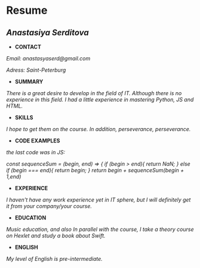 # Resume
## *__Anastasiya Serditova__*

 -  **CONTACT** 

_Email: anastasyaserd@gmail.com_

_Adress: Saint-Peterburg_

- **SUMMARY**

_There is a great desire to develop in the field of IT. Although there is no experience in this field. I had a little experience in mastering Python, JS and HTML._

- **SKILLS**

_I hope to get them on the course. In addition, perseverance, perseverance._

 - **CODE EXAMPLES**

_the last code was in JS:_

_const sequenceSum = (begin, end) => {
    if (begin > end){
        return NaN;
    } else if (begin === end){
        return begin;
    }
    return begin + sequenceSum(begin + 1,end)_
 - **EXPERIENCE**

_I haven't have any work experience yet in IT sphere, but I will definitely get it from your company/your course._

 - **EDUCATION**

_Music education, and also In parallel with the course, I take a theory course on Hexlet and study a book about Swift._

- **ENGLISH**

_My level of English is pre-intermediate._
